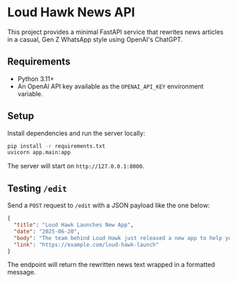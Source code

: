 # Loud Hawk News API

This project provides a minimal FastAPI service that rewrites news articles in a casual, Gen&nbsp;Z WhatsApp style using OpenAI's ChatGPT.

## Requirements

- Python 3.11+
- An OpenAI API key available as the `OPENAI_API_KEY` environment variable.

## Setup

Install dependencies and run the server locally:

```bash
pip install -r requirements.txt
uvicorn app.main:app
```

The server will start on `http://127.0.0.1:8000`.

## Testing `/edit`

Send a `POST` request to `/edit` with a JSON payload like the one below:

```json
{
  "title": "Loud Hawk Launches New App",
  "date": "2025-06-20",
  "body": "The team behind Loud Hawk just released a new app to help you stay in the loop with the latest hawk-related news.",
  "link": "https://example.com/loud-hawk-launch"
}
```

The endpoint will return the rewritten news text wrapped in a formatted message.
